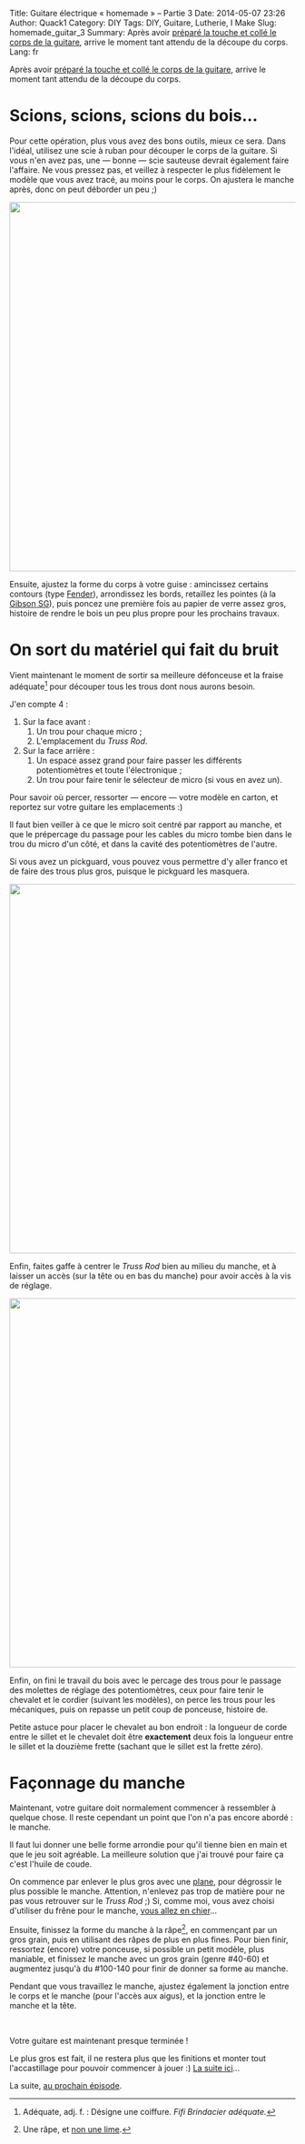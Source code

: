Title: Guitare électrique « homemade » – Partie 3
Date: 2014-05-07 23:26 
Author: Quack1
Category: DIY
Tags: DIY, Guitare, Lutherie, I Make
Slug: homemade_guitar_3
Summary: Après avoir [préparé la touche et collé le corps de la guitare]({filename}/homemade_guitar_2.md), arrive le moment tant attendu de la découpe du corps.
Lang: fr

Après avoir [préparé la touche et collé le corps de la guitare]({filename}/homemade_guitar_2.md), arrive le moment tant attendu de la découpe du corps.

# Scions, scions, scions du bois...

Pour cette opération, plus vous avez des bons outils, mieux ce sera. Dans l'idéal, utilisez une scie à ruban pour découper le corps de la guitare. Si vous n'en avez pas, une — bonne — scie sauteuse devrait également faire l'affaire. Ne vous pressez pas, et veillez à respecter le plus fidèlement le modèle que vous avez tracé, au moins pour le corps. On ajustera le manche après, donc on peut déborder un peu ;)

<div align=center><a href="/upload/homemade_guitar_decoupe_HD.png"><img src="/upload/homemade_guitar_decoupe.png" align="center" width="650" /></a></div>

Ensuite, ajustez la forme du corps à votre guise : amincissez certains contours (type [Fender](http://www.franceguitare.fr/images/boutique-guitare/corps-guitares/stratocaster-blacktop/sonic-blue-et-hardware/corps-stratocaster-fender-blacktop-sonic-blue.jpg)), arrondissez les bords, retaillez les pointes (à la [Gibson SG](http://medias.audiofanzine.com/images/normal/595210.jpg)), puis poncez une première fois au papier de verre assez gros, histoire de rendre le bois un peu plus propre pour les prochains travaux.

# On sort du matériel qui fait du bruit

Vient maintenant le moment de sortir sa meilleure défonceuse et la fraise adéquate[^1] pour découper tous les trous dont nous aurons besoin.

J'en compte 4 : 

1. Sur la face avant : 
	1. Un trou pour chaque micro ;
	1. L'emplacement du _Truss Rod_.
1. Sur la face arrière : 
	1. Un espace assez grand pour faire passer les différents potentiomètres et toute l'électronique ;
	1. Un trou pour faire tenir le sélecteur de micro (si vous en avez un).

Pour savoir où percer, ressorter — encore — votre modèle en carton, et reportez sur votre guitare les emplacements :)

Il faut bien veiller à ce que le micro soit centré par rapport au manche, et que le prépercage du passage pour les cables du micro tombe bien dans le trou du micro d'un côté, et dans la cavité des potentiomètres de l'autre.

Si vous avez un pickguard, vous pouvez vous permettre d'y aller franco et de faire des trous plus gros, puisque le pickguard les masquera.

<div align=center><a href="/upload/homemade_guitar_defonceuse_HD.png"><img src="/upload/homemade_guitar_defonceuse.png" align="center" width="650" /></a></div>

Enfin, faites gaffe à centrer le _Truss Rod_ bien au milieu du manche, et à laisser un accès (sur la tête ou en bas du manche) pour avoir accès à la vis de réglage.

<div align=center><a href="/upload/homemade_guitar_truss_rod_HD.png"><img src="/upload/homemade_guitar_truss_rod.png" align="center" width="650" /></a></div>

Enfin, on fini le travail du bois avec le percage des trous pour le passage des molettes de réglage des potentiomètres, ceux pour faire tenir le chevalet et le cordier (suivant les modèles), on perce les trous pour les mécaniques, puis on repasse un petit coup de ponceuse, histoire de.

Petite astuce pour placer le chevalet au bon endroit : la longueur de corde entre le sillet et le chevalet doit être **exactement** deux fois la longueur entre le sillet et la douzième frette (sachant que le sillet est la frette zéro).

# Façonnage du manche

Maintenant, votre guitare doit normalement commencer à ressembler à quelque chose. Il reste cependant un point que l'on n'a pas encore abordé : le manche.

Il faut lui donner une belle forme arrondie pour qu'il tienne bien en main et que le jeu soit agréable. La meilleure solution que j'ai trouvé pour faire ça c'est l'huile de coude.

On commence par enlever le plus gros avec une [plane](http://fr.wikipedia.org/wiki/Plane), pour dégrossir le plus possible le manche. Attention, n'enlevez pas trop de matière pour ne pas vous retrouver sur le _Truss Rod_ ;) Si, comme moi, vous avez choisi d'utiliser du frêne pour le manche, [vous allez en chier](http://fr.wikipedia.org/wiki/Frene#Usages)...

Ensuite, finissez la forme du manche à la râpe[^3], en commençant par un gros grain, puis en utilisant des râpes de plus en plus fines. Pour bien finir, ressortez (encore) votre ponceuse, si possible un petit modèle, plus maniable, et finissez le manche avec un gros grain (genre #40-60) et augmentez jusqu'à du #100-140 pour finir de donner sa forme au manche.

Pendant que vous travaillez le manche, ajustez également la jonction entre le corps et le manche (pour l'accès aux aigus), et la jonction entre le manche et la tête.

&nbsp;

Votre guitare est maintenant presque terminée ! 

Le plus gros est fait, il ne restera plus que les finitions et monter tout l'accastillage pour pouvoir commencer à jouer :) [La suite ici]({filename}/homemade_guitar_4.md)...

La suite, [au prochain épisode]({filename}/homemade_guitar_4.md).

[^1]: Adéquate, adj. f. : Désigne une coiffure. _Fifi Brindacier adéquate._[^2]

[^2]: Depuis le temps que je voulais caser cette vanne \o/ (_adéquate ⇔ « à des couettes »)

[^3]: Une râpe, et [non une lime](http://fr.wikipedia.org/wiki/Lime_%28outil%29).